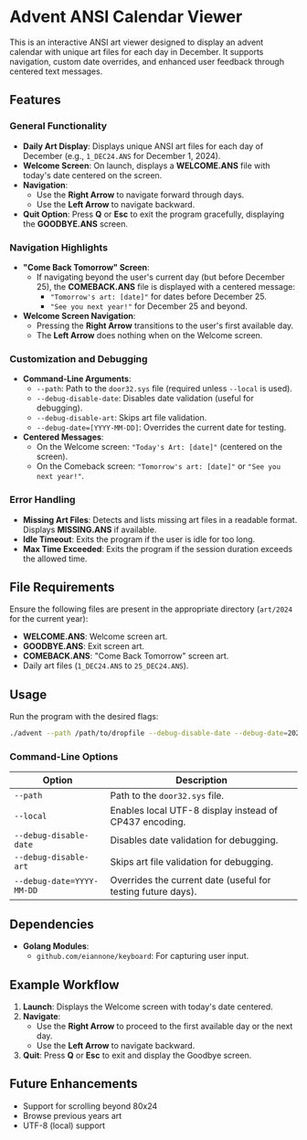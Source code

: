 # Advent ANSI Calendar Viewer

This is an interactive ANSI art viewer designed to display an advent calendar with unique art files for each day in December. It supports navigation, custom date overrides, and enhanced user feedback through centered text messages.

## Features

### General Functionality

- **Daily Art Display**: Displays unique ANSI art files for each day of December (e.g., `1_DEC24.ANS` for December 1, 2024).
- **Welcome Screen**: On launch, displays a **WELCOME.ANS** file with today's date centered on the screen.
- **Navigation**:
  - Use the **Right Arrow** to navigate forward through days.
  - Use the **Left Arrow** to navigate backward.
- **Quit Option**: Press **Q** or **Esc** to exit the program gracefully, displaying the **GOODBYE.ANS** screen.

### Navigation Highlights

- **"Come Back Tomorrow" Screen**:
  - If navigating beyond the user's current day (but before December 25), the **COMEBACK.ANS** file is displayed with a centered message:
    - `"Tomorrow's art: [date]"` for dates before December 25.
    - `"See you next year!"` for December 25 and beyond.
- **Welcome Screen Navigation**:
  - Pressing the **Right Arrow** transitions to the user's first available day.
  - The **Left Arrow** does nothing when on the Welcome screen.

### Customization and Debugging

- **Command-Line Arguments**:
  - `--path`: Path to the `door32.sys` file (required unless `--local` is used).
  - `--debug-disable-date`: Disables date validation (useful for debugging).
  - `--debug-disable-art`: Skips art file validation.
  - `--debug-date=[YYYY-MM-DD]`: Overrides the current date for testing.
- **Centered Messages**:
  - On the Welcome screen: `"Today's Art: [date]"` (centered on the screen).
  - On the Comeback screen: `"Tomorrow's art: [date]"` or `"See you next year!"`.

### Error Handling

- **Missing Art Files**: Detects and lists missing art files in a readable format. Displays **MISSING.ANS** if available.
- **Idle Timeout**: Exits the program if the user is idle for too long.
- **Max Time Exceeded**: Exits the program if the session duration exceeds the allowed time.

## File Requirements

Ensure the following files are present in the appropriate directory (`art/2024` for the current year):

- **WELCOME.ANS**: Welcome screen art.
- **GOODBYE.ANS**: Exit screen art.
- **COMEBACK.ANS**: "Come Back Tomorrow" screen art.
- Daily art files (`1_DEC24.ANS` to `25_DEC24.ANS`).

## Usage

Run the program with the desired flags:

```bash
./advent --path /path/to/dropfile --debug-disable-date --debug-date=2024-12-12
```

### Command-Line Options

| Option                    | Description                                                                 |
|---------------------------|-----------------------------------------------------------------------------|
| `--path`                  | Path to the `door32.sys` file.                                             |
| `--local`                 | Enables local UTF-8 display instead of CP437 encoding.                     |
| `--debug-disable-date`    | Disables date validation for debugging.                                    |
| `--debug-disable-art`     | Skips art file validation for debugging.                                   |
| `--debug-date=YYYY-MM-DD` | Overrides the current date (useful for testing future days).               |

## Dependencies

- **Golang Modules**:
  - `github.com/eiannone/keyboard`: For capturing user input.

## Example Workflow

1. **Launch**: Displays the Welcome screen with today's date centered.
2. **Navigate**:
   - Use the **Right Arrow** to proceed to the first available day or the next day.
   - Use the **Left Arrow** to navigate backward.
3. **Quit**: Press **Q** or **Esc** to exit and display the Goodbye screen.

## Future Enhancements

- Support for scrolling beyond 80x24
- Browse previous years art
- UTF-8 (local) support
